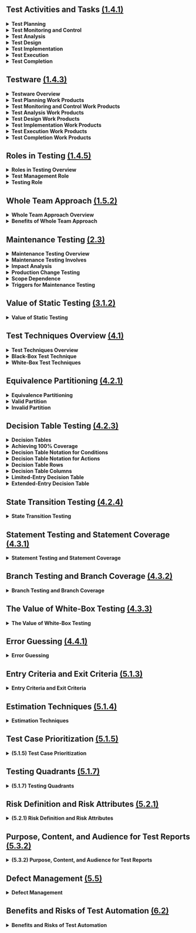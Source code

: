<style>
details summary {
    font-weight: bold;
}
</style>


<!-- #region Section 1.4.1 -->

## Test Activities and Tasks [(1.4.1)](/Chapters/Chapter%201/Section_4.md#141)

<details>
  <summary>Test Planning</summary> 

- Define test objectives.
- Select the best approach to achieve objectives within constraints.

</details>

<details>
  <summary>Test Monitoring and Control</summary>

**Test Monitoring:**
- Continuously check all test activities.
- Compare actual progress against the test plan.

**Test Control:**
- Take actions to meet test objectives.

</details>

<details>
  <summary>Test Analysis</summary>

- Analyze the test basis to identify testable features.
- Define and prioritize test conditions with related risks.
- Evaluate Test Basis and Test Objects to identify defects and assess testability.
- Answer "What to test" with measurable coverage criteria.

</details>

<details>
  <summary>Test Design</summary>

- Turn Test Conditions into Test Cases and other Testware.
- Identify coverage items to specify test case inputs.
- Define test data requirements.
- Design test environment and identify required infrastructure and tools.
- Use [Testing Techniques](Chapters/Chapter%204/Chapter_4_Home.md) for support.
- Answer "How to test?"

</details>

<details>
  <summary>Test Implementation</summary>

- Create/gather testware for test execution (e.g., Test Data).
- Organize into Test Procedures and arrange within the Test Execution Schedule.
- Assemble into Test Suites.
- Create manual and automated test scripts.

</details>

<details>
  <summary>Test Execution</summary>

- Run tests according to the Test Execution Schedule.
- Compare actual test results with expected results.
- Log test results and defects.
- Perform manual or automated testing.
- Conduct continuous or pair testing sessions.

</details>

<details>
  <summary>Test Completion</summary>

- Occurs at Project Milestones:
  - Unresolved Defects
  - Change Requests
  - Product Backlog items
  - Milestones Examples: Release, End of Iterations, Test Level Completion
- Identify, archive, or hand over testware for future use.
- Shut down and archive the test environment.
- Review test activities for lessons learned and improvements.
- Create and share a Test Completion Report with stakeholders.

</details>

<!-- #endregion -->

<!-- #region Section 1.4.3 -->

## Testware [(1.4.3)](/Chapters/Chapter%201/Section_4.md#143)

<details>
  <summary>Testware Overview</summary>

- Created as output **Work Products** from [Test Activities](#141).
- No company creates and manages their Work Products the same.
- Proper management of configuration ensures consistency and integrity of Work Products.

</details>

<details>
  <summary>Test Planning Work Products</summary>

- Test Plan
- Test Schedule
- Risk Register
  - List of risks with:
    - Risk Likelihood
    - Risk Impact
    - [Risk Mitigation](Chapter%205#2) Info
- [Entry/Exit Criteria](Chapter%205#1)

</details>

<details>
  <summary>Test Monitoring and Control Work Products</summary>

- [Test Progress Reports](Chapter%205#Section3.2)
- [Documentation of Control Directives](Chapter%205#3)
- [Risk Information](Chapter%205#2)

</details>

<details>
  <summary>Test Analysis Work Products</summary>

- (Prioritized) Test Conditions
  - Acceptance Criteria
- Defect Reports with Test Basis defects (if not fixed directly)

</details>

<details>
  <summary>Test Design Work Products</summary>

- (Prioritized) Test Cases
- Test Charters
- Coverage Items
- Test Data Requirements
- Test Environment Requirements

</details>

<details>
  <summary>Test Implementation Work Products</summary>

- Test Procedures
- Automated Test Scripts
- Test Suites
- Test Data
- Test Execution Schedule
- Test Environment Variables
  - Stubs
  - Drivers
  - Simulators
  - Service Virtualizations

</details>

<details>
  <summary>Test Execution Work Products</summary>

- Test Logs
- [Defect Reports](Chapter%205#5)

</details>

<details>
  <summary>Test Completion Work Products</summary>

- [Test Completion Report](Chapter%205#532)
- Action Items for Improvement
- Documented Lessons Learned
- Change Requests
  - EX: Product Backlog Items

</details>

<!-- #endregion -->

<!-- #region Section 1.4.5 -->

## Roles in Testing [(1.4.5)](/Chapters/Chapter%201/Section_4.md#145)

<details>
  <summary>Roles in Testing Overview</summary>

- There are two (2) Principal Roles: **Test Management** and **Testing**
- Different people may take on these roles at different times.
  - Test Management Role can be performed by:
    - Team Leader
    - Test Manager
    - Development Manager
    - etc.
- One (1) person can also take on both roles at the same time.

</details>

<details>
  <summary>Test Management Role</summary>

- Overall responsible for:
  - Test Process
  - Test Team
  - Leadership of Test Activities
- Mainly focused on:
  - Activities of Test Plan
  - Test Monitoring
  - Test Controlling
  - Test Completion
- Agile Example:
  - Test Management tasks may be handled by Agile Team
  - Tasks for multiple teams or the entire organization may be performed by Test Managers outside of the Development Team

</details>

<details>
  <summary>Testing Role</summary>

- Overall responsible for:
  - Engineering (Technical) aspect of Testing
- Mainly focused on Activities of:
  - Test Analysis
  - Test Design
  - Test Implementation
  - Test Execution

</details>

<!-- #endregion -->

<!-- #region Section 1.5.2 -->

## Whole Team Approach [(1.5.2)](/Chapters/Chapter%201/Section_5.md#152)

<details>
  <summary>Whole Team Approach Overview</summary>

- Dependent on Context, Whole Team Approach is not always appropriate.
  - EX: Safety Critical, a high level of test independence may be needed.
- Any team member with the necessary knowledge or skills can perform any task.
- Whole team is responsible for Quality.

</details>

<details>
  <summary>Benefits of Whole Team Approach</summary>

- Improves team dynamics
- Enhances communication and collaboration
- Creates synergy

</details>

<!-- #endregion -->

<!-- #region Section 2.3 -->

## Maintenance Testing [(2.3)](/Chapters/Chapter%202/Section_3.md)

<details>
  <summary><strong>Maintenance Testing Overview</strong></summary>

  - Different Categories:
    - Corrective
    - Adaptive to changes in the environment
    - Improve performance or maintainability

</details>

<details>
  <summary><strong>Maintenance Testing Involves</strong></summary>

  - Planned Releases/Deployments
  - Unplanned Releases/Deployments (Hot Fixes)

</details>

<details>
  <summary><strong>Impact Analysis</strong></summary>

  - May be done before a change is made
  - Helps decide if the change is necessary

</details>

<details>
  <summary><strong>Production Change Testing</strong></summary>

  - Evaluates successful implementation
  - Checks for possible regressions on unchanged parts of the system

</details>

<details>
  <summary><strong>Scope Dependence</strong></summary>

  - Degree of risk of the change
  - Size of the existing system
  - Size of the change

</details>

<details>
  <summary><strong>Triggers for Maintenance Testing</strong></summary>

  - Modifications such as planned enhancements (Release-Based), corrective changes, or hot fixes
  - Upgrades or migrations of the operational environment
    - Can require tests associated with new environment, changes in software, or tests of data conversion
  - Retirement of a system
    - Testing of data archiving if long retention periods are required
    - Testing of restore and retrieval procedures after archiving

</details>

<!-- #endregion -->

<!-- #region Section 3.1.2 -->

## Value of Static Testing [(3.1.2)](/Chapters/Chapter%203/Section_1.md#312)

<details>
  <summary><strong>Value of Static Testing</strong></summary>

  - Can detect defects in the earliest phases of SDLC
  - Identify defects not found in Dynamic Testing
    - Unreachable Code
    - Design Patterns not implemented as desired
    - Defects in non-executable work products
  - Provides ability to evaluate the quality of Work Products
  - Provides build confidence in Work Products
  - Verifies documented requirements, so stakeholders can make sure requirements meet actual needs
  - Shared understanding between involved stakeholders
    - Should include a wide variety of stakeholders
  - Reviews may be more costly to implement, but overall project costs are much lower than with no reviews
    - Due to less time and effort necessary for fixing defects later
  - Code defects can be detected using Static Analysis more efficiently than Dynamic Testing
    - Fewer Code Defects
    - Lower overall Development effort

</details>

<!-- #endregion -->

<!-- #region Section 4.1 -->

## Test Techniques Overview [(4.1)](/Chapters/Chapter%204/Section_1.md)

<details>
  <summary><strong>Test Techniques Overview</strong></summary>

  - Supports tester in Test Analysis (what to test) and Test Design (how to test)
  - Helps to develop relatively small, but sufficient, set of test cases in a Systematic way
  - Helps tester _\_\_\_ during Test Analysis and Design:
    - Define Test Conditions
    - Identify coverage items
    - Identify Test Data

</details>

<details>
  <summary><strong>Black-Box Test Technique</strong></summary>

  - Referred to as Specification-Based Techniques
  - Based on analysis of the specified behavior of the test object without code knowledge
  - Test cases are independent of how the software is implemented
    - If there are code changes, but required behavior stays the same, test cases will stay useful

</details>

<details>
  <summary><strong>White-Box Test Techniques</strong></summary>

  - Referred to as Structure-Based Techniques
  - Based on analysis of the test object's internal structure and processing
  - Test cases are dependent on how the software is designed
    - Created only after design or implementation of the test object

</details>

<!-- #endregion -->

<!-- #region Section 4.2.1 -->

## Equivalence Partitioning [(4.2.1)](/Chapters/Chapter%204/Section_2.md#421)

<details>
  <summary><strong>Equivalence Partitioning</strong></summary>

  - Divides data into partitions
  - Partitions can be:
    - Continuous or discrete
    - Ordered or unordered
    - Finite or infinite
  - Theory:
    - If a test case tests one value from a partition and detects a defect
    - Then this defect should also be detected with other values within the same partition
    - Therefore one test for each partition is sufficient
  - Can be identified for any data element related to the test object:
    - Inputs
    - Outputs
    - Configuration items
    - Internal values
    - Time-Related values
    - Interface parameters
  - Simple test objects EP <u>CAN</u> be easy
    - In practice though, understanding how the test object will treat different values is often complicated
    - **Partitioning SHOULD BE done with care**
  - Coverage items are the Equivalence Partitions
  - Achieving 100% Coverage:
    - Test cases must exercise all identified partitions (includes invalid partitions) by covering each partition at least once
  - Coverage is measured by:
    - Number of partitions exercised by at least one test case
    - Divided by the total number of identified partitions
    - Coverage is expressed as a percentage
  - Many test objects include multiple sets of partitions
    - Test objects with more than one input parameter
    - Which means a test case will cover partitions from different sets of partitions
  - Each Choice Coverage
    - Simplest coverage criterion in the case of multiple sets of partitions
    - Each choice coverage requires test cases to exercise each partition from each set of partitions at least once
    - Each one does not take into account combinations of partitions

</details>

<details>
  <summary><strong>Valid Partition</strong></summary>

  - Partition containing valid values
    - Example - Valid values may be interpreted as those that should be processed by the test object or as those for which the specification defines their processing

</details>

<details>
  <summary><strong>Invalid Partition</strong></summary>

  - Partition containing invalid values
    - Example - Invalid values may be interpreted as those that should be ignored or rejected by the test object or as those for which no processing is defined in the test object specification
  - Definition of valid and invalid values dependent on team and organization

</details>

<!-- #endregion -->

<!-- #region Section 4.2.3 -->

## Decision Table Testing [(4.2.3)](/Chapters/Chapter%204/Section_2.md#423)

<details>
  <summary><strong>Decision Tables</strong></summary>

  - Used for testing implementation of system requirements that specify how different combinations of conditions result in different outcomes
  - Effective way of recording complex logic, such as business rules
  - Full decision table has enough columns to cover every combination of conditions
  - Table can be simplified by:
    - Deleting columns containing infeasible combinations of conditions
    - Merging columns where conditions do not affect the outcome into a single column
    - Minimization algorithms are out of scope of syllabus
  - Coverage items are the columns containing feasible combinations of conditions
  
  - Provides systematic approach to identify all combinations of conditions where some might be overlooked
  - Helps find any gaps or contradictions in the requirements
  - If there are many conditions:
    - Exercising all the decision rules may be time consuming:
      - Number of rules grows exponentially with the number of conditions
    - Reduce the number of rules that need to be exercised
    - Minimized decision table
    - Risk-Based approach

</details>

<details>
  <summary>Achieving 100% Coverage</summary> 

- Test cases must exercise all these columns
- Number of exercised columns
- Divided by total number of feasible columns
- Expressed as a percentage

</details>

<details>
  <summary>Decision Table Notation for Conditions</summary> 

- **"T"** : True - Condition satisfied
- **"F"** : False - Condition is not satisfied
- **"-"** : Value of condition is irrelevant for action outcome
- **"N/A"** : Condition is infeasible for a given rule

</details>

<details>
  <summary>Decision Table Notation for Actions</summary> 

- **"X"** : Action should occur
- **"Blank"** : Action should not occur
- Other notations may be used

</details>

<details>
  <summary>Decision Table Rows</summary> 

- Conditions and resulting actions of the system are defined

</details>

<details>
  <summary>Decision Table Columns</summary> 

- Corresponds to a decision rule that defines a unique combination of conditions
- Along with associated actions

</details>

<details>
  <summary>Limited-Entry Decision Table</summary> 

- All values of the conditions and actions (except for irrelevant or infeasible ones) are shown as Boolean values (True or False)

</details>

<details>
  <summary>Extended-Entry Decision Table</summary> 

- Some or all conditions or actions may take on multiple values:
  - Ranges of numbers
  - Equivalence partitions
  - Discrete Values

</details>

<!-- #endregion -->

<!-- #region Section 4.2.4 -->

## State Transition Testing [(4.2.4)](/Chapters/Chapter%204/Section_2.md#424)

<details>
  <summary><strong>State Transition Testing</strong></summary>

  - **State Transition Diagram** 
    - Models the behavior of a system by showing its possible states and valid state transitions
    - Transition is initiated by an event:
      - May be additionally qualified by a guard condition
    - Transitions are assumed to be instantaneous and may sometimes result in the software taking action
    - Common Transition Labeling:
      - "Event [guard condition] / Action"
    - Guard conditions and actions can be omitted if they do not exist or are irrelevant for the tester
    
  - **Stable Table**
    - Equivalent Model to State Transition Diagram
    - **Rows** represent states
    - **Columns** represent events (together with guard conditions if they exist)
    - **Table Entries (Cells)** represent transitions and contain:
      - Target State
      - Resulting Actions, if defined
    - In contrast to Transition Diagram, State Table explicitly shows invalid transitions:
      - Represented by empty cells

  - Test case based on a State Transition Diagram or Stable Table is usually represented as a sequence of events:
    - Results in a sequence of state changes (and actions if necessary)
  - One test case may, and usually will, cover several transitions between states
  - There are many coverage criteria for state transition testing

  - **All States Coverage**
    - Coverage items are the states
    - Achieving 100% Coverage:
      - Test cases must ensure all states are visited
      - Number of visited states
      - Divided by the total number of states
      - Expressed as a percentage

  - **Valid Transitions Coverage**
    - Also called 0-Switch Coverage
    - Coverage items are single valid transitions
    - Achieving 100% Coverage:
      - Test cases must exercise all the valid transitions
      - Number of exercised valid transitions
      - Divided by the total number of valid transitions
      - Expressed as a percentage

  - **All Transitions Coverage**
    - Coverage items are all transitions shown in a State Table
    - Testing only one invalid transition in a single test case helps to avoid fault masking:
      - Situation in which one defect prevents the detection of another
    - Achieving 100% Coverage:
      - Test cases must exercise all the valid transitions and attempt to execute invalid transitions
      - Number of valid and invalid transitions exercised or attempted to be covered by executed test cases
      - Divided by the total number of valid and invalid transitions
      - Expressed as a percentage

  - **All States Coverage** is weaker than **Valid Transitions Coverage**:
    - Due to it typically being able to achieve without exercising all the transitions
  - **Valid Transitions** is the most widely used coverage criterion
  - Achieving full **Valid Transition Coverage** guarantees full **All States Coverage**
  - Achieving full **All Transitions Coverage** guarantees both full **All States Coverage** and full **Valid Transitions Coverage**:
    - Should be a minimum requirement for mission and safety-critical software

</details>

<!-- #endregion -->

<!-- #region Section 4.3.1 -->

## Statement Testing and Statement Coverage [(4.3.1)](/Chapters/Chapter%204/Section_3.md#431)

<details>
  <summary><strong>Statement Testing and Statement Coverage</strong></summary>

  - **Statement Testing**
    - Coverage items are executable statements
    - Design test cases that exercise statements in the code until an acceptable level of coverage is achieved
    - Coverage is measured as:
      - The number of statements exercised by the test cases
      - Divided by the total number of executable statements in the code
      - Expressed as a percentage
    - When 100% coverage is achieved:
      - Ensures all executable statements in the code have been tested at least once
      - Each statement with a defect has been executed:
        - May cause failure in detecting the presence of defect
      - Exercising a statement with a test case will not detect defects in **ALL** cases:
        - Data Dependent statements:
          - Division by zero
      - 100% Coverage does not guarantee all decision logics have been tested:
        - May not exercise all branches

</details>

<!-- #endregion -->

<!-- #region Section 4.3.2 -->

## Branch Testing and Branch Coverage [(4.3.2)](/Chapters/Chapter%204/Section_3.md#432)

<details>
  <summary><strong>Branch Testing and Branch Coverage</strong></summary>

  - **Branch**
    - Transfer of control between 2 nodes in control graph
    - Shows possible sequences in which source code statements are executed in the test object
    - Transfer of control can be:
      - Unconditional (Straight-Line Code)
      - Conditional (Decision outcome)

  - **Branch Testing**
    - Coverage items are branches
    - Design test cases to exercise branches in the code until an acceptable level of coverage is achieved
    - Coverage is measured as:
      - Number of branches exercised by the test cases
      - Divided by the total number of branches
      - Expressed as a percentage

  - **100% Branch Coverage**
    - All branches in the code, unconditional and conditional, are exercised by test cases
    - Conditional branches typically correspond to a true or false outcome:
      - "If...Then" Decision
      - A Switch/Case Statement
      - Decision to exit or continue loop
    - Exercising a branch with a test case will not detect defects in all cases:
      - May not detect defects requiring the execution of a specific path in the code
    - Branch coverage subsumes statement coverage:
      - Any set of test cases achieving 100% **Branch Coverage** also achieves 100% **Statement Coverage**, but not vice versa

</details>

<!-- #endregion -->

<!-- #region Section 4.3.3 -->

## The Value of White-Box Testing [(4.3.3)](/Chapters/Chapter%204/Section_3.md#433)

<details>
  <summary><strong>The Value of White-Box Testing</strong></summary>

  - **Fundamental Strength**
    - Entire software implementation is taken into account during testing
    - Facilitates defect detection even when software specification is vague, outdated, or incomplete

  - **Weakness**
    - If the software does not implement one or more requirements, White-Box Testing may not detect the resulting defects of omission

  - Can be used in Static Testing
    - During dry runs of code

  - Well suited to reviewing code that is not yet ready for:
    - Execution
    - Pseudocode
    - High-Level or Top-Down Logic which can be modeled with a control flow graph

  - Only Black-Box Testing does not provide a measure of actual code coverage
  - White-Box Coverage measures provide an objective measurement of coverage:
    - Provides the necessary information to allow additional tests to be generated for:
      - Increase of coverage
      - Increase of confidence in the code

</details>

<!-- #endregion -->

<!-- #region Section 4.4.1 -->

## Error Guessing [(4.4.1)](/Chapters/Chapter%204/Section_4.md#441)

<details>
  <summary><strong>Error Guessing</strong></summary>

  - Used to anticipate the occurrence of errors, defects, and failures based on tester's knowledge:
    - How the application has worked in the past
    - Type of errors developers tend to make
    - Type of defects from errors
    - Types of failures that have occurred in other, similar applications

  - Generally, errors, defects, and failures may be related to:
    - **Input**
      - Correct input not accepted
      - Parameters wrong or missing
    - **Output**
      - Wrong format
      - Wrong result
    - **Logic**
      - Missing cases
      - Wrong operator
    - **Computation**
      - Incorrect operand
      - Wrong computation
    - **Interfaces**
      - Parameter mismatch
      - Incompatible types
    - **Data**
      - Incorrect initialization
      - Wrong type
  
  - Fault attacks are a methodical approach to the implementation of error guessing
  - Technique requires tester to create or acquire a list of possible:
    - Errors
    - Defects
    - Failures

    - The list will help:
      - Identify defects associated with the errors
      - Expose the defects
      - Cause the failures

    - List can be built based on:
      - Experience 
      - Defect and Failure data
      - Common knowledge about why software fails

</details>


<!-- #endregion -->

<!-- #region Section 5.1.3 -->

## Entry Criteria and Exit Criteria [(5.1.3)](/Chapters/Chapter%205/Section_1.md#513)

<details>
  <summary><strong>Entry Criteria and Exit Criteria</strong></summary>

  - Both Entry and Exit Criteria should be defined for each test level
  - Both will differ based on the test objectives

  - **Entry Criteria**
    - Defines the preconditions for undertaking a given activity
    - If it is not met, it is likely that the activity will prove to be more:
      - Difficult
      - Time-Consuming
      - Costly
      - Risky
    - Typical Entry Criteria:
      - **Availability of Resources**
        - People
        - Tools
        - Environments
        - Test Data
        - Budget
        - Time
      - **Availability of Software**
        - Test Basis
        - Testable Requirements
        - User Stories
        - Test Cases
      - **Initial Quality Level of a Test Object**
        - All Smoke Tests have passed
        
  - **Exit Criteria**
    - Defines what must be achieved in order to declare an activity completed
    - Typical Exit Criteria:
      - **Measures of Thoroughness**
        - Achieved level of Coverage
        - Number of Unresolved Defects
        - Defect Density
        - Number of Failed Test Cases
      - **Completion Criteria**
        - Planned Tests have been executed
        - Static Testing has be performed
        - All defects found are reported
        - All Regression Tests are automated
      - **Running out of time or budget**
    - If stakeholders have reviewed and accepted the risks to go live, all Exit Criteria do not need to be satisfied

  - **Agile Software Development**
    - Exit Criteria is known as **Definition of Done**
      - Defines the team's objective metrics for a releasable item
    - Entry Criteria is known as **Definition of Ready**
      - Criteria that must be fulfilled to start the development and/or testing activities

</details>

<!-- #endregion -->

<!-- #region Section 5.1.4 -->

## Estimation Techniques [(5.1.4)](/Chapters/Chapter%205/Section_1.md#514)

<details>
  <summary><strong>Estimation Techniques</strong></summary>

  - **Estimation Overview**
    - Predicting the amount of test-related work needed to meet the objectives of a test project
    - Important to clarify to stakeholders that the estimate is based on several assumptions and is subject to estimation error
    - Estimation for small tasks is usually more accurate than for large tasks
    - For large tasks, decompose into smaller tasks and estimate those

  - **Estimation based on Ratios**
    - **Metrics-Based Technique**
      - Figures collected from previous projects within the organization
        - Allows deriving "standard" ratios for similar projects
      - Best source for estimation is historical data from the organization
        - Example:
          - Previous Project Development-to-Test Effort ratio was 3:2
          - Current Project Development Effort is 600 person-days
          - Test Estimate = 400 person-days
            - Calculation: 600 / 3 = 200, 200 * 2 = 400

  - **Extrapolation**
    - **Metrics-Based Technique**
      - Measurements are made early in the project to gather data
      - Effort required for the remaining work is approximated by extrapolating this data
        - Usually with a mathematical model
      - Suitable for Iterative SDLCs
        - Example:
          - Extrapolate test effort for the next iteration as the average effort from the last three iterations

  - **Wideband Delphi**
    - **Iterative, Expert-Based Technique**
      - Experts make experience-based estimations
      - Experts estimate effort in isolation
      - Results are collected, and if deviations are out of agreed boundaries, experts discuss and re-estimate
      - Repeated until consensus is achieved

    - **Planning Poker**
      - Variant of Wideband Delphi
      - Commonly used in Agile Software Development
      - Estimates made using cards with numbers representing effort size

  - **Three-Point Estimation**
    - **Expert-Based Technique**
      - Estimation is based on a single test case
      - Experts provide three estimations:
        - Most Optimistic (A)
        - Most Likely (M)
        - Most Pessimistic (B)
      - Final Estimate (E) = (A + 4*M + B) / 6
      - Allows calculation of measurement error
        - SD = (B - A) / 6

    - **Example:**
      - A = 6
      - M = 9
      - B = 18
      - Estimation:
        - E = (6 + (4 * 9) + 18) / 6 = 10
        - For 4 test cases: E = 10 * 4 = 40
      - Measurement Error:
        - SD = (18 - 6) / 6 = 2
      - Final Answer:
        - 10 ± 2

</details>


<!-- #endregion -->

<!-- #region Section 5.1.5 -->

## Test Case Prioritization [(5.1.5)](/Chapters/Chapter%205/Section_1.md#515)

<details>
  <summary><strong>(5.1.5) Test Case Prioritization</strong></summary>

  - Test Cases and Test procedures are specified and assembled into Test Suites
    - Test Suites are then arranged in a Test Execution Schedule
      - Defined by the order they are to be run

  - Different factors are taken into account
  - Most commonly used Test Case Prioritization Strategies:
    - **Risk-Based Prioritization**
      - Order of Test Execution is based on results of [Risk Analysis](Section_2.md#523)
      - Test Cases covering the most important risks are executed first

    - **Coverage-Based Prioritization**
      - Order of Test Execution is based on Coverage (Statement Coverage)
      - Test Cases achieving the highest coverage are executed first
      - **Additional Coverage Prioritization**
        - Another variant of Coverage-Based Prioritization
        - Test Case achieving the highest coverage is executed first
        - Each subsequent test case is the one that achieves the highest additional coverage

    - **Requirements-Based Prioritization**
      - Order of Test Execution is based on the priorities of the requirements traced back to the corresponding test cases
      - Requirement priorities are defined by stakeholders
      - Test cases related to the most important requirements are executed first

  - Ideally Test Cases would be ordered to run based on their priority levels using one of the above-mentioned prioritization strategies
    - If test cases or features being tested have dependencies, this may not work
    - If a test case with a higher priority is dependent on a test case with a lower priority, the lower priority test case must be executed first

  - Order of Test execution must also take into account of the availability of resources
    - Required Test Tools
    - Required Test Environments
    - Required People that may only be available for a specific time window

</details>


<!-- #endregion -->

<!-- #region Section 5.1.7 -->

## Testing Quadrants [(5.1.7)](/Chapters/Chapter%205/Section_1.md#517)

<details>
  <summary><strong>(5.1.7) Testing Quadrants</strong></summary>

  - With Agile, Testing Quadrants are grouped by the test levels with the appropriate:
    - Test Types
    - Activities
    - Test Techniques
    - Work Products

  - Model supports test management in visualizing this
    - Ensures that all appropriate test types and test levels are included in the SDLC
    - Understands that some test types are more relevant to certain test levels than others
    - Provides a way to differentiate and describe the types of tests to:
      - All Stakeholders
      - Developers
      - Testers
      - Business Representatives

  - Tests can be Business Facing or Technology Facing
  - Tests support the team (Guide the development) or critique the product (Measure its behavior against the expectations)
    - These two viewpoints determine the four quadrants:

    - **Quadrant Q1** (Technology Facing, support the team)
      - Contains:
        - Component
        - Component Integration Tests
      - Tests should be automated and included in CI process

    - **Quadrant Q2** (Business Facing, support the team)
      - Contains:
        - Functional tests
        - Examples
        - User Story Tests
        - User Experience Prototypes
        - API Testing
        - Simulation
      - These tests check the acceptance criteria
      - Tests can be manual or automated

    - **Quadrant Q3** (Business Facing, critique the product)
      - Contains:
        - Exploratory Testing
        - Usability Testing
        - User Acceptance Testing
      - User Oriented and often manual

    - **Quadrant Q4** (Technology Facing, critique the product)
      - Contains:
        - Smoke Tests
        - Non-Functional Tests (except Usability Tests)
      - Tests are often automated

</details>


<!-- #endregion -->

<!-- #region Section 5.2.1 -->

## Risk Definition and Risk Attributes [(5.2.1)](/Chapters/Chapter%205/Section_2.md#521)

<details>
  <summary><strong>(5.2.1) Risk Definition and Risk Attributes</strong></summary>

  - Risk is a potential **Event** whose occurrence causes an adverse effect:
    - Event
    - Hazard
    - Threat
    - Situation

  - Risk can be characterized by two factors:
    - **Risk Likelihood**
      - Probability of Risk Occurrence (greater than 0, less than 1)
    - **Risk Impact (Harm)**
      - Consequences of this occurrence
    - These factors express the risk level
      - Measure for the risk
      - Higher the risk level, the more important is its treatment
    - **Risk Level = Risk Impact * Risk Likelihood**

</details>


<!-- #endregion -->

<!-- #region Section 5.3.2 -->

## Purpose, Content, and Audience for Test Reports [(5.3.2)](/Chapters/Chapter%205/Section_3.md#532)

<details>
  <summary><strong>(5.3.2) Purpose, Content, and Audience for Test Reports</strong></summary>

  - **Test Reporting** summarizes and communicates test information during and after testing

  - **Test Progress Reports** support the ongoing control of the testing
    - When changes are needed due to deviation from the plan or changed circumstances, report must provide enough information to make modifications to:
      - Test Schedule
      - Resources
      - Test Plan

  - **Test Completion Reports**
    - Summarize a specific stage of testing and can give information for subsequent testing
      - Test Level
      - Test Cycle
      - Iteration
    - Prepared during test completion, when a **Test Level** is complete:
      - Project
      - Test level
      - Test type
    - Or ideally, the exit criteria have been met
    - Report uses test progress reports and other data
    - Typically includes:
      - Test Summary
      - Testing and Product quality evaluation based on the original test plan
        - Test Objectives
        - Exit Criteria
      - Deviations from the test plan
        - Differences from the planned schedule, duration, and effort
      - Testing impediments and workarounds
      - Test metrics based on test progress reports
      - Unmitigated risks, defects not fixed
      - Lessons learned that are relevant to the testing
  
  - During Test Monitoring and Control, test team generates test progress reports for stakeholders to keep them informed
  - Test Reports are usually generated on a regular basis and include:
    - Test Period
    - Test Progress including any notable deviations
      - Ahead or behind schedule
    - Impediments for testing and their workarounds
    - [Test Metrics](#531)
    - New and changed risks within the testing period
    - Testing planned for the next period

  - Different audiences:
    - Require different information in the reports
    - Influence the degree of formality
    - The frequency of reporting
  
  - Test Progress Reporting to others in the same team is often frequent and informal
  - Project Testing Completion Reporting follows a set template and occurs only once

  - Test Completion Reports and Test Progress Reports (Test Status Reports) templates and examples can be found at ISO/IEC/IEEE 29119-3

</details>


<!-- #endregion -->

<!-- #region Section 5.5 -->

## Defect Management [(5.5)](/Chapters/Chapter%205/Section_5.md)

<details>
  <summary><strong>Defect Management</strong></summary>

  - A major test objective is to find defects, therefore an established Defect Management Process is essential
  - Reported anomalies may turn out to be real defects or something else
    - False positive
    - Change request
  - These defects are resolved during the process of dealing with defect reports
  - Anomalies may be reported during any phase of the SDLC and the form depends on the SDLC
  - At a minimum, Defect Management Process includes a workflow for handling individual anomalies from their discovery to their closure and rules for their classification
  - Workflow typically comprises activities to:
    - Log the reported anomalies
    - Analyze anomalies
    - Classify anomalies
    - Decide on a suitable response
      - Fix anomalies
      - Keep as is
    - Close the defect report

  - Typical defect reports have the following objectives:
    - Provide those responsible for handling and resolving reported defects with sufficient information to resolve the issue
    - Provide a means of tracking the quality of the work product
    - Provide ideas for improvement of the development and test process

  - A defect report logged during dynamic testing typically includes:
    - Unique identifier
    - Title with a short summary of the anomaly being reported
    - Date when the anomaly was observed, issuing organization, and author, including their role
    - Identification of the test object and test environment
    - Context of the defect
      - Test case being run
      - Test activity being performed
      - SDLC phase
      - Other relevant information such as:
        - Test technique
        - Checklist
        - Test data being used
    - Description of the failure to enable reproduction and resolution including the steps that detected the anomaly, and any relevant **test logs**, **database dumps**, **screenshots**, or **recordings**
    - Expected/Actual Results
    - Severity of defect on the interests of stakeholders or requirements
    - Priority to fix
    - Status of the defect
      - Open
      - Deferred
      - Duplicate
      - Waiting to be fixed
      - Awaiting confirmation of testing
      - Re-opened
      - Closed
      - Rejected
    - References
      - to the test cases

  - Some of the listed data may automatically included when using defect management tools
    - Identifier
    - Date
    - Author
    - Initial Status

  - Document templates for a defect report and example defect reports can be found in ISO/IEC/IEEE 29119-3 Standard

</details>


<!-- #endregion -->

<!-- #region Section 6.2 -->

## Benefits and Risks of Test Automation [(6.2)](/Chapters/Chapter%206/Section_2.md)

<details>
  <summary><strong>Benefits and Risks of Test Automation</strong></summary>

  - Acquiring a tool does not guarantee success
    - Each new tool will require effort to achieve real and lasting benefits
      - Tool introduction
      - Tool maintenance
      - Tool training
    - Some risks need analysis and mitigation

  - **Test Automation Benefits:**
    - Time saved by reducing repetitive manual work
      - Execute regression tests
      - Re-enter the same test data
      - Compare expected vs actual results
      - Check against coding standards
    - Prevention of simple human errors through greater consistency and repeatability
      - Tests are consistently derived from requirements
      - Test data is created in a systematic manner
      - Tests are executed by a tool in the same order with the same frequency
    - More objective assessment (coverage) and providing measures that are too complicated for humans to derive
    - Easier access to information about testing to support test management and test reporting
      - Statistics
      - Graphs
      - Aggregated data about test progress
      - Defect rates
      - Test execution duration
    - Reduced test execution times to provide earlier defect detection, faster feedback, and faster time to market
    - More time for testers to design new, deeper, and more effective tests

  - **Test Automation Risks:**
    - Unrealistic expectations about the benefits of a tool
      - Functionality
      - Ease of use
    - Inaccurate estimations of time, costs, and effort required to introduce a tool, maintain test scripts, and change the existing manual test process
    - Using a test tool when manual testing is more appropriate
    - Relying on a tool too much
      - Ignoring the need for human critical thinking
    - The dependency on the tool vendor which may:
      - Go out of business
      - Retire the tool
      - Sell the tool to a different vendor
      - Provide poor support
        - Responses to queries
        - Upgrades
        - Defect fixes
    - Using open-source software which may be abandoned, leading to no further updates, or requiring frequent updates due to further development
    - The automation tool is not compatible with the development platform
    - Choosing an unsuitable tool that does not comply with regulatory requirements and/or safety standards

</details>


<!-- #endregion -->